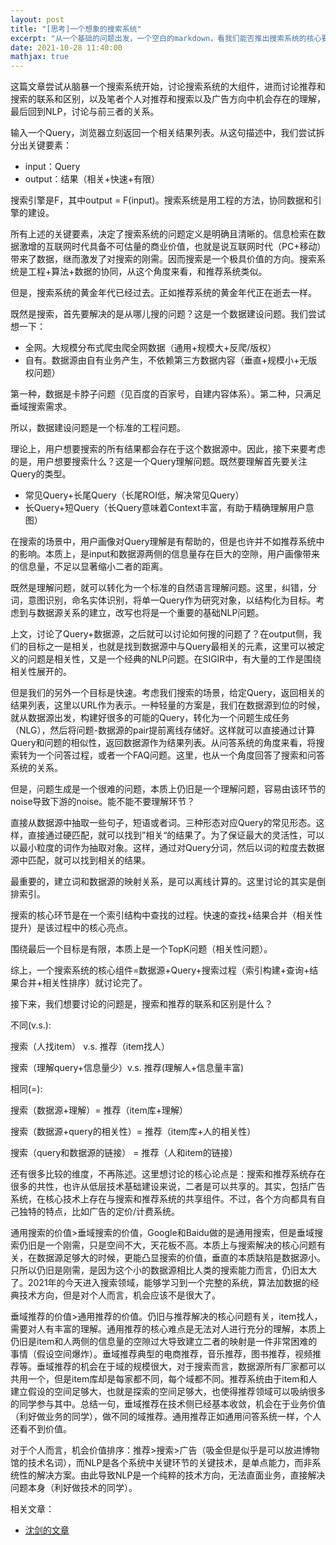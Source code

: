 ```yaml
---
layout: post
title: "[思考]一个想象的搜索系统"
excerpt: "从一个基础的问题出发，一个空白的markdown，看我们能否推出搜索系统的核心要素？"
date: 2021-10-28 11:40:00
mathjax: true
---
```


这篇文章尝试从脑暴一个搜索系统开始，讨论搜索系统的大组件，进而讨论推荐和搜索的联系和区别，以及笔者个人对推荐和搜索以及广告方向中机会存在的理解，最后回到NLP，讨论与前三者的关系。


输入一个Query，浏览器立刻返回一个相关结果列表。从这句描述中，我们尝试拆分出关键要素：
 
 + input：Query
 + output：结果（相关+快速+有限）
 
搜索引擎是F，其中output = F(input)。搜索系统是用工程的方法，协同数据和引擎的建设。

所有上述的关键要素，决定了搜索系统的问题定义是明确且清晰的。信息检索在数据激增的互联网时代具备不可估量的商业价值，也就是说互联网时代（PC+移动）带来了数据，继而激发了对搜索的刚需。因而搜索是一个极具价值的方向。搜索系统是工程+算法+数据的协同，从这个角度来看，和推荐系统类似。

但是，搜索系统的黄金年代已经过去。正如推荐系统的黄金年代正在逝去一样。

既然是搜索，首先要解决的是从哪儿搜的问题？这是一个数据建设问题。我们尝试想一下：

+ 全网。大规模分布式爬虫爬全网数据（通用+规模大+反爬/版权）
+ 自有。数据源由自有业务产生，不依赖第三方数据内容（垂直+规模小+无版权问题）

第一种，数据是卡脖子问题（见百度的百家号，自建内容体系）。第二种，只满足垂域搜索需求。

所以，数据建设问题是一个标准的工程问题。

理论上，用户想要搜索的所有结果都会存在于这个数据源中。因此，接下来要考虑的是，用户想要搜索什么？这是一个Query理解问题。既然要理解首先要关注Query的类型。

+ 常见Query+长尾Query（长尾ROI低，解决常见Query）
+ 长Query+短Query（长Query意味着Context丰富，有助于精确理解用户意图）

在搜索的场景中，用户画像对Query理解是有帮助的，但是也许并不如推荐系统中的影响。本质上，是input和数据源两侧的信息量存在巨大的空隙，用户画像带来的信息量，不足以显著缩小二者的距离。

既然是理解问题，就可以转化为一个标准的自然语言理解问题。这里，纠错，分词，意图识别，命名实体识别，将单一Query作为研究对象，以结构化为目标。考虑到与数据源关系的建立，改写也将是一个重要的基础NLP问题。

上文，讨论了Query+数据源，之后就可以讨论如何搜的问题了？在output侧，我们的目标之一是相关，也就是找到数据源中与Query最相关的元素，这里可以被定义的问题是相关性，又是一个经典的NLP问题。在SIGIR中，有大量的工作是围绕相关性展开的。

但是我们的另外一个目标是快速。考虑我们搜索的场景，给定Query，返回相关的结果列表，这里以URL作为表示。一种轻量的方案是，我们在数据源到位的时候，就从数据源出发，构建好很多的可能的Query，转化为一个问题生成任务（NLG），然后将问题-数据源的pair提前离线存储好。这样就可以直接通过计算Query和问题的相似性，返回数据源作为结果列表。从问答系统的角度来看，将搜索转为一个问答过程，或者一个FAQ问题。这里，也从一个角度回答了搜索和问答系统的关系。

但是，问题生成是一个很难的问题，本质上仍旧是一个理解问题，容易由该环节的noise导致下游的noise。能不能不要理解环节？

直接从数据源中抽取一些句子，短语或者词。三种形态对应Query的常见形态。这样，直接通过硬匹配，就可以找到”相关“的结果了。为了保证最大的灵活性，可以以最小粒度的词作为抽取对象。这样，通过对Query分词，然后以词的粒度去数据源中匹配，就可以找到相关的结果。

最重要的，建立词和数据源的映射关系，是可以离线计算的。这里讨论的其实是倒排索引。

搜索的核心环节是在一个索引结构中查找的过程。快速的查找+结果合并（相关性提升）是该过程中的核心亮点。

围绕最后一个目标是有限，本质上是一个TopK问题（相关性问题）。

综上，一个搜索系统的核心组件=数据源+Query+搜索过程（索引构建+查询+结果合并+相关性排序）就讨论完了。

接下来，我们想要讨论的问题是，搜索和推荐的联系和区别是什么？

不同(v.s.):

搜索（人找item） v.s. 推荐（item找人）

搜索（理解query+信息量少）v.s. 推荐(理解人+信息量丰富)

相同(=):

搜索（数据源+理解）= 推荐（item库+理解）

搜索（数据源+query的相关性）= 推荐（item库+人的相关性）

搜索（query和数据源的链接） = 推荐（人和item的链接）

还有很多比较的维度，不再陈述。这里想讨论的核心论点是：搜索和推荐系统存在很多的共性，也许从低层技术基础建设来说，二者是可以共享的。其实，包括广告系统，在核心技术上存在与搜索和推荐系统的共享组件。不过，各个方向都具有自己独特的特点，比如广告的定价/计费系统。

通用搜索的价值>垂域搜索的价值，Google和Baidu做的是通用搜索，但是垂域搜索仍旧是一个刚需，只是空间不大，天花板不高。本质上与搜索解决的核心问题有关，在数据源足够大的时候，更能凸显搜索的价值，垂直的本质缺陷是数据源小。只所以仍旧是刚需，是因为这个小的数据源相比人类的搜索能力而言，仍旧太大了。2021年的今天进入搜索领域，能够学习到一个完整的系统，算法加数据的经典技术方向，但是对个人而言，机会应该不是很大了。

垂域推荐的价值>通用推荐的价值。仍旧与推荐解决的核心问题有关，item找人，需要对人有丰富的理解。通用推荐的核心难点是无法对人进行充分的理解，本质上仍旧是item和人两侧的信息量的空隙过大导致建立二者的映射是一件非常困难的事情（假设空间爆炸）。垂域推荐典型的电商推荐，音乐推荐，图书推荐，视频推荐等。垂域推荐的机会在于域的规模很大，对于搜索而言，数据源所有厂家都可以共用一个，但是item库却是每家都不同，每个域都不同。推荐系统由于item和人建立假设的空间足够大，也就是探索的空间足够大，也使得推荐领域可以吸纳很多的同学参与其中。总结一句，垂域推荐在技术侧已经基本收敛，机会在于业务价值（利好做业务的同学），做不同的域推荐。通用推荐正如通用问答系统一样，个人还看不到价值。

对于个人而言，机会价值排序：推荐>搜索>广告（吸金但是似乎是可以放进博物馆的技术名词），而NLP是各个系统中关键环节的关键技术，是单点能力，而非系统性的解决方案。由此导致NLP是一个纯粹的技术方向，无法直面业务，直接解决问题本身（利好做技术的同学）。

相关文章：

+ [沈剑的文章](https://cloud.tencent.com/developer/article/1048646)

